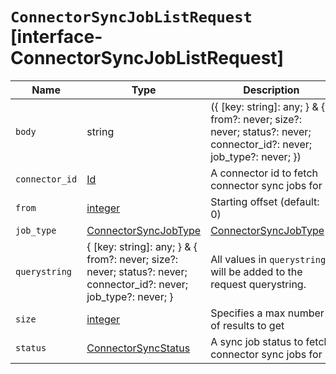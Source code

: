 # `ConnectorSyncJobListRequest` [interface-ConnectorSyncJobListRequest]

| Name | Type | Description |
| - | - | - |
| `body` | string | ({ [key: string]: any; } & { from?: never; size?: never; status?: never; connector_id?: never; job_type?: never; }) | All values in `body` will be added to the request body. |
| `connector_id` | [Id](./Id.md) | A connector id to fetch connector sync jobs for |
| `from` | [integer](./integer.md) | Starting offset (default: 0) |
| `job_type` | [ConnectorSyncJobType](./ConnectorSyncJobType.md) | [ConnectorSyncJobType](./ConnectorSyncJobType.md)[] | A comma-separated list of job types to fetch the sync jobs for |
| `querystring` | { [key: string]: any; } & { from?: never; size?: never; status?: never; connector_id?: never; job_type?: never; } | All values in `querystring` will be added to the request querystring. |
| `size` | [integer](./integer.md) | Specifies a max number of results to get |
| `status` | [ConnectorSyncStatus](./ConnectorSyncStatus.md) | A sync job status to fetch connector sync jobs for |
